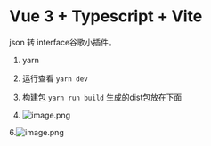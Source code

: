 # Vue 3 + Typescript + Vite

json 转 interface谷歌小插件。 

1. yarn 

2. 运行查看  `yarn dev`

3. 构建包 `yarn run build`  生成的dist包放在下面 

5. ![image.png](https://upload-images.jianshu.io/upload_images/5531021-87ef13a5b642e197.png?imageMogr2/auto-orient/strip%7CimageView2/2/w/1240)

6.![image.png](https://upload-images.jianshu.io/upload_images/5531021-1f608702ae7d40e3.png?imageMogr2/auto-orient/strip%7CimageView2/2/w/1240)
